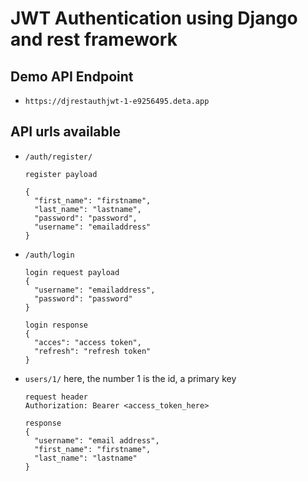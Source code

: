 # JWT Authentication using Django and rest framework

## Demo API Endpoint

- `https://djrestauthjwt-1-e9256495.deta.app`

## API urls available

- `/auth/register/`

  ```
  register payload

  {
    "first_name": "firstname",
    "last_name": "lastname",
    "password": "password",
    "username": "emailaddress"
  }
  ```

- `/auth/login`

  ```
  login request payload
  {
    "username": "emailaddress",
    "password": "password"
  }

  login response
  {
    "acces": "access token",
    "refresh": "refresh token"
  }
  ```

- `users/1/` here, the number 1 is the id, a primary key

  ```
  request header
  Authorization: Bearer <access_token_here>

  response
  {
    "username": "email address",
    "first_name": "firstname",
    "last_name": "lastname"
  }
  ```
